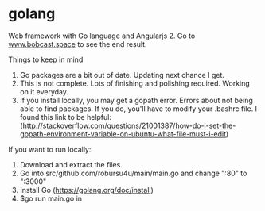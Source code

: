 # golang

Web framework with Go language and Angularjs 2. Go to www.bobcast.space to see the end result.

Things to keep in mind
1. Go packages are a bit out of date. Updating next chance I get.
2. This is not complete. Lots of finishing and polishing required. Working on it everyday.
3. If you install locally, you may get a gopath error. Errors about not being able to find
packages. If you do, you'll have to modify your .bashrc file. I found this link to be helpful:
(http://stackoverflow.com/questions/21001387/how-do-i-set-the-gopath-environment-variable-on-ubuntu-what-file-must-i-edit)


If you want to run locally: 

1. Download and extract the files. 
2. Go into src/github.com/robursu4u/main/main.go and change ":80" to ":3000"
3. Install Go (https://golang.org/doc/install)
4. $go run main.go in 



